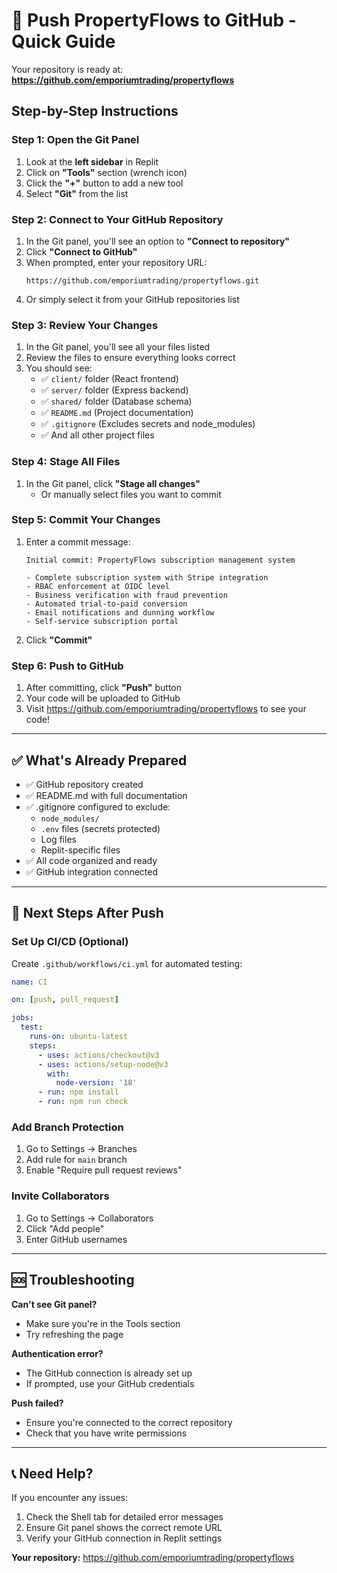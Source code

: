 # 🚀 Push PropertyFlows to GitHub - Quick Guide

Your repository is ready at: **https://github.com/emporiumtrading/propertyflows**

## Step-by-Step Instructions

### Step 1: Open the Git Panel
1. Look at the **left sidebar** in Replit
2. Click on **"Tools"** section (wrench icon)
3. Click the **"+"** button to add a new tool
4. Select **"Git"** from the list

### Step 2: Connect to Your GitHub Repository
1. In the Git panel, you'll see an option to **"Connect to repository"**
2. Click **"Connect to GitHub"**
3. When prompted, enter your repository URL:
   ```
   https://github.com/emporiumtrading/propertyflows.git
   ```
4. Or simply select it from your GitHub repositories list

### Step 3: Review Your Changes
1. In the Git panel, you'll see all your files listed
2. Review the files to ensure everything looks correct
3. You should see:
   - ✅ `client/` folder (React frontend)
   - ✅ `server/` folder (Express backend)
   - ✅ `shared/` folder (Database schema)
   - ✅ `README.md` (Project documentation)
   - ✅ `.gitignore` (Excludes secrets and node_modules)
   - ✅ And all other project files

### Step 4: Stage All Files
1. In the Git panel, click **"Stage all changes"**
   - Or manually select files you want to commit

### Step 5: Commit Your Changes
1. Enter a commit message:
   ```
   Initial commit: PropertyFlows subscription management system
   
   - Complete subscription system with Stripe integration
   - RBAC enforcement at OIDC level
   - Business verification with fraud prevention
   - Automated trial-to-paid conversion
   - Email notifications and dunning workflow
   - Self-service subscription portal
   ```
2. Click **"Commit"**

### Step 6: Push to GitHub
1. After committing, click **"Push"** button
2. Your code will be uploaded to GitHub
3. Visit https://github.com/emporiumtrading/propertyflows to see your code!

---

## ✅ What's Already Prepared

- ✅ GitHub repository created
- ✅ README.md with full documentation
- ✅ .gitignore configured to exclude:
  - `node_modules/`
  - `.env` files (secrets protected)
  - Log files
  - Replit-specific files
- ✅ All code organized and ready
- ✅ GitHub integration connected

---

## 🎯 Next Steps After Push

### Set Up CI/CD (Optional)
Create `.github/workflows/ci.yml` for automated testing:
```yaml
name: CI

on: [push, pull_request]

jobs:
  test:
    runs-on: ubuntu-latest
    steps:
      - uses: actions/checkout@v3
      - uses: actions/setup-node@v3
        with:
          node-version: '18'
      - run: npm install
      - run: npm run check
```

### Add Branch Protection
1. Go to Settings → Branches
2. Add rule for `main` branch
3. Enable "Require pull request reviews"

### Invite Collaborators
1. Go to Settings → Collaborators
2. Click "Add people"
3. Enter GitHub usernames

---

## 🆘 Troubleshooting

**Can't see Git panel?**
- Make sure you're in the Tools section
- Try refreshing the page

**Authentication error?**
- The GitHub connection is already set up
- If prompted, use your GitHub credentials

**Push failed?**
- Ensure you're connected to the correct repository
- Check that you have write permissions

---

## 📞 Need Help?

If you encounter any issues:
1. Check the Shell tab for detailed error messages
2. Ensure Git panel shows the correct remote URL
3. Verify your GitHub connection in Replit settings

**Your repository:** https://github.com/emporiumtrading/propertyflows
